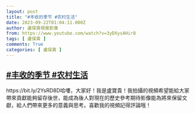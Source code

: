 ```yaml
---
layout: post
title: "#丰收的季节 #农村生活"
date: 2023-09-22T01:04:11.000Z
author: 盧保貴視覺影像
from: https://www.youtube.com/watch?v=3yDXysAHir8
tags: [ 盧保貴 ]
comments: True
categories: [ 盧保貴 ]
---
```

<!--1695344651000-->
[#丰收的季节 #农村生活](https://www.youtube.com/watch?v=3yDXysAHir8)
------

<div>
https://bit.ly/2YsRD8D哈嘍，大家好！我是盧寶貴！我拍攝的視頻希望能給大家帶來貢獻能夠留存後世，能成為後人對現在的歷史參考期待影像能為將來保留文獻，給人們帶來更多的意義與思考。喜歡我的視頻記得評論哦！
</div>

